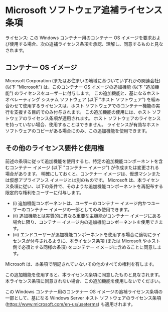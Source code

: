 
# <a name="microsoft-software-supplemental-license-terms"></a>Microsoft ソフトウェア追補ライセンス条項

ライセンス: この Windows コンテナー用のコンテナー OS イメージを要求および使用する場合、次の追補ライセンス条項を承認、理解し、同意するものと見なされます。

## <a name="container-os-image"></a>コンテナー OS イメージ 

Microsoft Corporation (またはお住まいの地域に基づいていずれかの関連会社) (以下 "Microsoft") は、このコンテナー OS イメージの追加機能 (以下 "追加機能") のライセンスをユーザーに付与します。 この追加機能と、基になるホスト オペレーティング システム ソフトウェア (以下 "ホスト ソフトウェア") を組み合わせて使用するライセンスは、ホスト ソフトウェアでのコンテナー機能の実行を支援する目的でのみ付与されます。  この追加機能の使用には、ホスト ソフトウェアのライセンス条項が適用されます。 ホスト ソフトウェアのライセンスを持っていない場合、使用することはできません。 ライセンスが有効なホスト ソフトウェアのコピーがある場合にのみ、この追加機能を使用できます。

## <a name="additional-licensing-requirements-andor-use-rights"></a>その他のライセンス要件と使用権 

前述の条項に従って追加機能を使用すると、特定の追加機能コンポーネントを含むコンテナー イメージ (以下 "コンテナー イメージ") が作成または変更される場合があります。 明確にしておくと、コンテナー イメージは、仮想マシンまたは仮想アプライアンス イメージとは別のものです。  Microsoft は、本ライセンス条項に従い、以下の条件で、そのような追加機能コンポーネントを再配布する限定的な権利をユーザーに付与します。

* (i) 追加機能コンポーネントは、ユーザーのコンテナー イメージ内かつユーザーのコンテナー イメージの一部としてのみ使用できます。
* (ii) 追加機能とは実質的に異なる重要な主機能がコンテナー イメージにある場合に限り、コンテナー イメージ内の追加機能コンポーネントを使用できます。 
* (iii) エンドユーザーが追加機能コンポーネントを使用する場合に適切にライセンスが付与されるように、本ライセンス条項 (または Microsoft やホスト側で必須とする同様の条項) をコンテナー イメージに含めることに同意します。

Microsoft は、本条項で明記されていないその他のすべての権利を有します。

この追加機能を使用すると、本ライセンス条項に同意したものと見なされます。 本ライセンス条項に同意されない場合、この追加機能を使用しないでください。

この Windows コンテナー用のコンテナー OS イメージの追補ライセンス条項の一部として、基になる Windows Server ホスト ソフトウェアのライセンス条項 (https://www.microsoft.com/en-us/useterms) も適用されます。  
